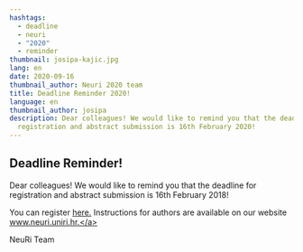 ```yaml
---
hashtags:
  - deadline
  - neuri
  - "2020"
  - reminder
thumbnail: josipa-kajic.jpg
lang: en
date: 2020-09-16
thumbnail_author: Neuri 2020 team
title: Deadline Reminder 2020!
language: en
thumbnail_author: josipa
description: Dear colleagues! We would like to remind you that the deadline for
  registration and abstract submission is 16th February 2020!
---
```


## Deadline Reminder!

Dear colleagues!
We would like to remind you that the deadline for registration and abstract submission is 16th February 2018!

You can register <a href="https://www.youtube.com/user/SpectreSoundStudios" target="_blank" rel="noopener noreferrer">here.</a>
Instructions for authors are available on our website <a href="https://neuri.uniri.hr" target="_blank" rel="noopener noreferrer">www.neuri.uniri.hr.</a>

NeuRi Team